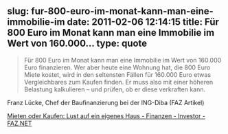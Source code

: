 slug: fur-800-euro-im-monat-kann-man-eine-immobilie-im
date: 2011-02-06 12:14:15
title: Für 800 Euro im Monat kann man eine Immobilie im Wert von 160.000...
type: quote
---

> Für 800 Euro im Monat kann man eine Immobilie im Wert von 160.000 Euro finanzieren. Wer aber heute eine Wohnung hat, die 800 Euro Miete kostet, wird in den seltensten Fällen für 160.000 Euro etwas Vergleichbares zum Kaufen finden. Er muss also mit einer höheren Belastung kalkulieren – und prüfen, ob er diese verkraften kann.

Franz Lücke, Chef der Baufinanzierung bei der ING-Diba (FAZ Artikel)

 [Mieten oder Kaufen: Lust auf ein eigenes Haus - Finanzen - Investor - FAZ.NET](http://www.faz.net/s/Rub4B891837ECD14082816D9E088A2D7CB4/Doc~EE843184AFE3F42F39DBB7E75F2EEE8EB~ATpl~Ecommon~Scontent.html)
